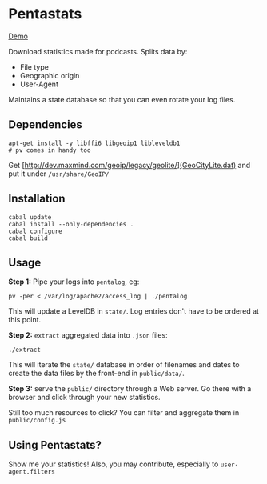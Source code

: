 # Pentastats

[Demo](http://astro.github.io/pentastats/)

Download statistics made for podcasts. Splits data by:

* File type
* Geographic origin
* User-Agent

Maintains a state database so that you can even rotate your log files.


## Dependencies

    apt-get install -y libffi6 libgeoip1 libleveldb1
    # pv comes in handy too

Get [http://dev.maxmind.com/geoip/legacy/geolite/](GeoCityLite.dat)
and put it under `/usr/share/GeoIP/`


## Installation

```
cabal update
cabal install --only-dependencies .
cabal configure
cabal build
```


## Usage

**Step 1:** Pipe your logs into `pentalog`, eg:
```
pv -per < /var/log/apache2/access_log | ./pentalog
```

This will update a LevelDB in `state/`. Log entries don't have to be
ordered at this point.


**Step 2:** `extract` aggregated data into `.json` files:
```
./extract
```

This will iterate the `state/` database in order of filenames and
dates to create the data files by the front-end in `public/data/`.


**Step 3:** serve the `public/` directory through a Web server. Go there
 with a browser and click through your new statistics.

Still too much resources to click? You can filter and aggregate them
in `public/config.js`

## Using Pentastats?

Show me your statistics! Also, you may contribute, especially to
`user-agent.filters`
